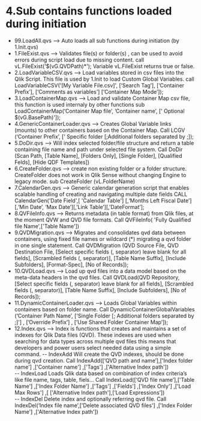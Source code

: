 # 4.Sub contains functions loaded during initiation

- 99.LoadAll.qvs --> Auto loads all sub functions during initiation (by 1.Init.qvs)
- 1.FileExist.qvs --> Validates file(s) or folder(s) , can be used to avoid errors during script load due to missing content.
call vL.FileExist('$(vG.QVDPath)\*'); Variable vL.FileExist returns true or false.
- 2.LoadVariableCSV.qvs --> Load variables stored in csv files into the Qlik Script. This file is used by 1.Init to load Custom Global Variables.
call LoadVariableCSV('[My Variable File.csv]', [‘Search Tag’], [‘Container Prefix’], [‘Comments as variables’] [‘Container Map Mode’]);
- 3.LoadContainerMap.qvs --> Load and validate Container Map csv file, this function is used internaly by other functions
sub LoadContainerMap(‘Container Map file’, ’Container name’, [' Optional $(vG.BasePath)']);
- 4.GenericContainerLoader.qvs --> Creates Global Variable links (mounts) to other containers based on the Container Map.
Call LCGV (‘Container Prefix’, [' Specific folder [;Additional folders separated by ;]);
- 5.DoDir.qvs --> Will index selected folder/file structure and return a table containing file name and path under selected file system.
Call DoDir (Scan Path, [Table Name], [Folders Only], [Single Folder], [Qualified Felds], [Hide QDF Templates])
- 6.CreateFolder.qvs --> create non existing folder or a folder structure. CreateFolder does not work in Qlik Sense without changing Engine to legacy mode.
sub CreateFolder (vL.FolderName)
- 7.CalendarGen.qvs --> Generic calendar generation script that enables scalable handling of creating and navigating multiple date fields
CALL CalendarGen('Date Field',[ 'Calendar Table'] [,‘Months Left Fiscal Date’] [,‘Min Date’, ‘Max Date’][,’Link Table’][,’DateFormat’]; 
- 8.QVFileInfo.qvs --> Returns metadata (in table format) from Qlik files, at the moment QVW and QVD file formats. 
Call QVFileInfo( 'Fully Qualified file Name',['Table Name'])
- 9.QVDMigration.qvs --> Migrates and consolidates qvd data between containers, using fixed file names or wildcard (*) migrating a qvd folder in one single statement. 
Call QVDMigration (QVD Source File, QVD Destination File, [Select specific fields (, separator) leave blank for all fields], [Scrambled fields (, separator)], [Table Name Suffix], [Include Subfolders], [Format-Spec], [No of Records]);
- 10.QVDLoad.qvs --> Load up qvd files into a data model based on the meta-data headers in the qvd files.
Call QVDLoad(QVD Repository, [Select specific fields (, separator) leave blank for all fields], [Scrambled fields (, separator)], [Table Name Suffix], [Include Subfolders], [No of Records]);
- 11.DynamicContainerLoader.qvs --> Loads Global Variables within containers based on folder name.
Call DynamicContainerGlobalVariables (‘Container Path Name’, ['Single Folder [; Additional folders separated by ;]'] , [’Override Prefix’] , [’Use Shared Folder Container Map’]);
- 12.Index.qvs --> Index is functions that creates and maintains a set of indexes for Qlik Data files (QVD). These indexes are used when searching for data types across multiple qvd files this means that developers and power users select needed data using a simple command. 
--	IndexAdd Will create the QVD indexes, should be done during qvd creation.
Call IndexAdd([‘QVD path and name’],['Index folder name'] ,['Container name'] ,['Tags'] ,['Alternative Index path'])                                                 
--  IndexLoad Loads Qlik data based on combination of index criteria’s like file name, tags, table, fiels…
Call IndexLoad([‘QVD file name’],['Table Name'] ,['Index Folder Name'] ,['Tags'] ,['Fields'] ,['Index Only'] ,['Load Max Rows'] ,[ ['Alternative Index path'],[‘Load Expressions’])                                                 
--	IndexDel Delete index and optionally referring qvd file.
Call IndexDel(‘Index file name’,['Delete associated QVD files'] ,['Index Folder Name'] ,['Alternative Index path'])
